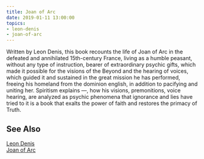 ```yaml
---
title: Joan of Arc
date: 2019-01-11 13:00:00
topics: 
- leon-denis
- joan-of-arc
---
```


Written by Leon Denis, this book recounts the life of Joan of Arc in the defeated and
annihilated 15th-century France, living as a humble peasant, without any
type of instruction, bearer of extraordinary psychic gifts, which
made it possible for the visions of the Beyond and the hearing of voices, which guided it and
sustained in the great mission he has performed, freeing his homeland from the dominion
english, in addition to pacifying and uniting her.
Spiritism explains —, how his visions, premonitions, voice hearing, are
analyzed as psychic phenomena that ignorance and lies have tried to
it is a book that exalts the power of faith and restores the primacy of
Truth.


## See Also
[Leon Denis](/bio/leon-denis)  
[Joan of Arc](/bio/joan-of-arc)  


